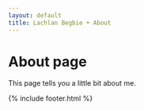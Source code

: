 ```yaml
---
layout: default
title: Lachlan Begbie • About
---
```


# About page

This page tells you a little bit about me.

{% include footer.html %}